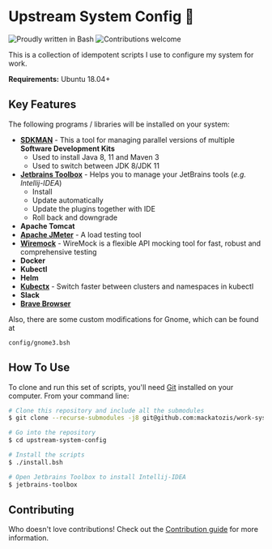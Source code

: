 # Upstream System Config 🚀

![Proudly written in Bash](https://img.shields.io/badge/written%20in-bash-ff69b4.svg) ![Contributions welcome](https://img.shields.io/badge/contributions-welcome-orange.svg)

This is a collection of idempotent scripts I use to configure my system for work.

**Requirements:** Ubuntu 18.04+

## Key Features

The following programs / libraries will be installed on your system:
* **[SDKMAN](https://sdkman.io/)** - This a tool for managing parallel versions of multiple **Software Development Kits**
  - Used to install Java 8, 11 and Maven 3
  - Used to switch between JDK 8/JDK 11
* **[Jetbrains Toolbox](https://www.jetbrains.com/toolbox-app/)** - Helps you to manage your JetBrains tools (*e.g. Intellij-IDEA*)
  - Install
  - Update automatically
  - Update the plugins together with IDE
  - Roll back and downgrade
* **Apache Tomcat**
* **[Apache JMeter](https://jmeter.apache.org/)** - A load testing tool
* **[Wiremock](http://wiremock.org/)** - WireMock is a flexible API mocking tool for fast, robust and comprehensive testing
* **Docker**
* **Kubectl**
* **Helm**
* **[Kubectx](https://github.com/ahmetb/kubectx)** - Switch faster between clusters and namespaces in kubectl
* **Slack**
* **[Brave Browser](https://brave.com/)**

Also, there are some custom modifications for Gnome, which can be found at

```
config/gnome3.bsh
```

## How To Use

To clone and run this set of scripts, you'll need [Git](https://git-scm.com) installed on your computer. From your command line:

```bash
# Clone this repository and include all the submodules
$ git clone --recurse-submodules -j8 git@github.com:mackatozis/work-system-config.git

# Go into the repository
$ cd upstream-system-config

# Install the scripts
$ ./install.bsh

# Open Jetbrains Toolbox to install Intellij-IDEA
$ jetbrains-toolbox
```
## Contributing

Who doesn't love contributions! Check out the [Contribution guide](CONTRIBUTING.md) for more information.
